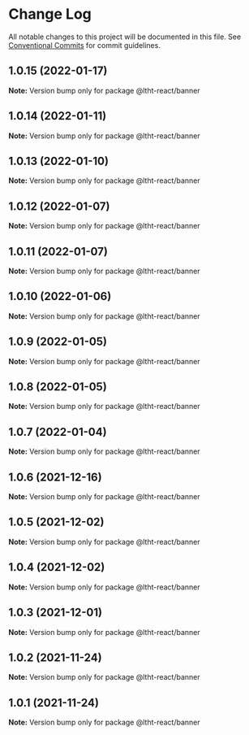 # Change Log

All notable changes to this project will be documented in this file.
See [Conventional Commits](https://conventionalcommits.org) for commit guidelines.

## 1.0.15 (2022-01-17)

**Note:** Version bump only for package @ltht-react/banner





## 1.0.14 (2022-01-11)

**Note:** Version bump only for package @ltht-react/banner





## 1.0.13 (2022-01-10)

**Note:** Version bump only for package @ltht-react/banner





## 1.0.12 (2022-01-07)

**Note:** Version bump only for package @ltht-react/banner





## 1.0.11 (2022-01-07)

**Note:** Version bump only for package @ltht-react/banner





## 1.0.10 (2022-01-06)

**Note:** Version bump only for package @ltht-react/banner





## 1.0.9 (2022-01-05)

**Note:** Version bump only for package @ltht-react/banner





## 1.0.8 (2022-01-05)

**Note:** Version bump only for package @ltht-react/banner





## 1.0.7 (2022-01-04)

**Note:** Version bump only for package @ltht-react/banner





## 1.0.6 (2021-12-16)

**Note:** Version bump only for package @ltht-react/banner





## 1.0.5 (2021-12-02)

**Note:** Version bump only for package @ltht-react/banner





## 1.0.4 (2021-12-02)

**Note:** Version bump only for package @ltht-react/banner





## 1.0.3 (2021-12-01)

**Note:** Version bump only for package @ltht-react/banner





## 1.0.2 (2021-11-24)

**Note:** Version bump only for package @ltht-react/banner





## 1.0.1 (2021-11-24)

**Note:** Version bump only for package @ltht-react/banner
